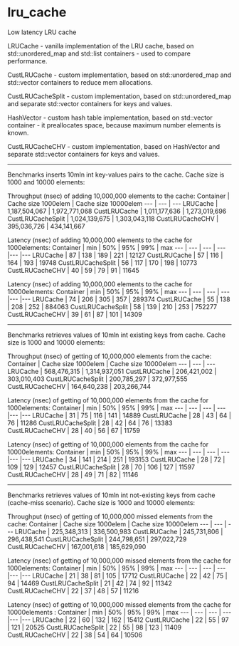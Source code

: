 # lru_cache
Low latency LRU cache 

LRUCache - vanilla implementation of the LRU cache, based on std::unordered_map and std::list containers - used to compare performance.

CustLRUCache - custom implementation, based on std::unordered_map and std::vector containers to reduce mem allocations.

CustLRUCacheSplit - custom implementation, based on std::unordered_map and separate std::vector containers for keys and values.

HashVector - custom hash table implementation, based on std::vector container - it preallocates space, because maximum number elements is known.

CustLRUCacheCHV - custom implementation, based on HashVector and separate std::vector containers for keys and values.

--------------------------------------------------------------------------------------------------
Benchmarks inserts 10mln int key-values pairs to the cache. Cache size is 1000 and 10000 elements:

Throughput (nsec) of adding 10,000,000 elements to the cache:
Container | Cache size 1000elem | Cache size 10000elem 
--- | --- | --- 
LRUCache | 1,187,504,067 | 1,972,771,068
CustLRUCache | 1,011,177,636 | 1,273,019,696
CustLRUCacheSplit | 1,024,139,675 | 1,303,043,118
CustLRUCacheCHV | 395,036,726 | 434,141,667

Latency (nsec) of adding 10,000,000 elements to the cache for 1000elements:
Container | min | 50% | 95% | 99% | max
--- | --- | --- | --- |--- |--- 
LRUCache | 87 | 138 | 189 | 221 | 12127
CustLRUCache | 57 | 116 | 164 | 193 | 19748
CustLRUCacheSplit | 56 | 117 | 170 | 198 | 10773
CustLRUCacheCHV | 40 | 59 | 79 | 91 | 11645

Latency (nsec) of adding 10,000,000 elements to the cache for 10000elements:
Container | min | 50% | 95% | 99% | max
--- | --- | --- | --- |--- |--- 
LRUCache | 74 | 206 | 305 | 357 | 289374
CustLRUCache | 55 | 138 | 208 | 252 | 884063
CustLRUCacheSplit | 58 | 139 | 210 | 253 | 752277
CustLRUCacheCHV | 39 | 61 | 87 | 101 | 14309

--------------------------------------------------------------------------------------------------
Benchmarks retrieves values of 10mln int existing keys from cache. Cache size is 1000 and 10000 elements:

Throughput (nsec) of getting of 10,000,000 elements from the cache:
Container | Cache size 1000elem | Cache size 10000elem 
--- | --- | --- 
LRUCache | 568,476,315 | 1,314,937,051
CustLRUCache | 206,421,002 | 303,010,403
CustLRUCacheSplit | 200,785,297 | 372,977,555
CustLRUCacheCHV | 164,640,238 | 203,266,744

Latency (nsec) of getting of 10,000,000 elements from the cache for 1000elements:
Container | min | 50% | 95% | 99% | max
--- | --- | --- | --- |--- |--- 
LRUCache | 31 | 75 | 116 | 141 | 14889
CustLRUCache | 28 | 43 | 64 | 76 | 11286
CustLRUCacheSplit | 28 | 42 | 64 | 76 | 13383
CustLRUCacheCHV | 28 | 40 | 56 | 67 | 11759

Latency (nsec) of getting of 10,000,000 elements from the cache for 10000elements:
Container | min | 50% | 95% | 99% | max
--- | --- | --- | --- |--- |--- 
LRUCache | 34 | 141 | 214 | 251 | 193153
CustLRUCache | 28 | 72 | 109 | 129 | 12457
CustLRUCacheSplit | 28 | 70 | 106 | 127 | 11597
CustLRUCacheCHV | 28 | 49 | 71 | 82 | 11146

--------------------------------------------------------------------------------------------------
Benchmarks retrieves values of 10mln int not-existing keys from cache (cache-miss scenario). Cache size is 1000 and 10000 elements:

Throughput (nsec) of getting of 10,000,000 missed elements from the cache:
Container | Cache size 1000elem | Cache size 10000elem 
--- | --- | --- 
LRUCache | 225,348,313 | 336,500,983
CustLRUCache | 245,731,806 | 296,438,541
CustLRUCacheSplit | 244,798,651 | 297,022,729
CustLRUCacheCHV | 167,001,618 | 185,629,090

Latency (nsec) of getting of 10,000,000 missed elements from the cache for 1000elements:
Container | min | 50% | 95% | 99% | max
--- | --- | --- | --- |--- |--- 
LRUCache | 21 | 38 | 81 | 105 | 17712
CustLRUCache | 22 | 42 | 75 | 94 | 14469
CustLRUCacheSplit | 21 | 42 | 74 | 92 | 11342
CustLRUCacheCHV | 22 | 37 | 48 | 57 | 11216

Latency (nsec) of getting of 10,000,000 missed elements from the cache for 10000elements :
Container | min | 50% | 95% | 99% | max
--- | --- | --- | --- |--- |--- 
LRUCache | 22 | 60 | 132 | 162 | 15412
CustLRUCache | 22 | 55 | 97 | 121 | 20525
CustLRUCacheSplit | 22 | 55 | 98 | 123 | 11409
CustLRUCacheCHV | 22 | 38 | 54 | 64 | 10506

